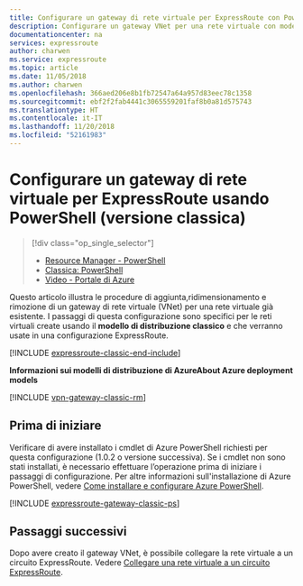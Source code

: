 ```yaml
---
title: Configurare un gateway di rete virtuale per ExpressRoute con PowerShell:versione classica:Azure | Documentazione Microsoft
description: Configurare un gateway VNet per una rete virtuale con modello di distribuzione classico usando PowerShell per una configurazione ExpressRoute.
documentationcenter: na
services: expressroute
author: charwen
ms.service: expressroute
ms.topic: article
ms.date: 11/05/2018
ms.author: charwen
ms.openlocfilehash: 366aed206e8b1fb72547a64a957d83eec78c1358
ms.sourcegitcommit: ebf2f2fab4441c3065559201faf8b0a81d575743
ms.translationtype: HT
ms.contentlocale: it-IT
ms.lasthandoff: 11/20/2018
ms.locfileid: "52161983"
---
```

# <a name="configure-a-virtual-network-gateway-for-expressroute-using-powershell-classic"></a>Configurare un gateway di rete virtuale per ExpressRoute usando PowerShell (versione classica)
> [!div class="op_single_selector"]
> * [Resource Manager - PowerShell](expressroute-howto-add-gateway-resource-manager.md)
> * [Classica: PowerShell](expressroute-howto-add-gateway-classic.md)
> * [Video - Portale di Azure](https://azure.microsoft.com/documentation/videos/azure-expressroute-how-to-create-a-vpn-gateway-for-your-virtual-network)
> 
> 

Questo articolo illustra le procedure di aggiunta,ridimensionamento e rimozione di un gateway di rete virtuale (VNet) per una rete virtuale già esistente. I passaggi di questa configurazione sono specifici per le reti virtuali create usando il **modello di distribuzione classico** e che verranno usate in una configurazione ExpressRoute. 

[!INCLUDE [expressroute-classic-end-include](../../includes/expressroute-classic-end-include.md)]

**Informazioni sui modelli di distribuzione di AzureAbout Azure deployment models**

[!INCLUDE [vpn-gateway-classic-rm](../../includes/vpn-gateway-classic-rm-include.md)]

## <a name="before-beginning"></a>Prima di iniziare
Verificare di avere installato i cmdlet di Azure PowerShell richiesti per questa configurazione (1.0.2 o versione successiva). Se i cmdlet non sono stati installati, è necessario effettuare l’operazione prima di iniziare i passaggi di configurazione. Per altre informazioni sull'installazione di Azure PowerShell, vedere [Come installare e configurare Azure PowerShell](/powershell/azure/overview).

[!INCLUDE [expressroute-gateway-classic-ps](../../includes/expressroute-gateway-classic-ps-include.md)]

## <a name="next-steps"></a>Passaggi successivi
Dopo avere creato il gateway VNet, è possibile collegare la rete virtuale a un circuito ExpressRoute. Vedere [Collegare una rete virtuale a un circuito ExpressRoute](expressroute-howto-linkvnet-classic.md).

